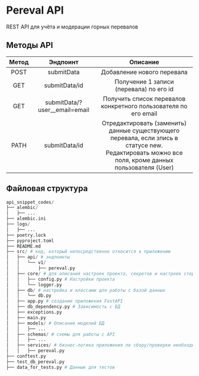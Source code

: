 # Pereval API
REST API для учёта и модерации горных перевалов

## Методы API
| Метод |           Эндпоинт            |                                                                        Описание                                                                        |
|:-----:|:-----------------------------:|:------------------------------------------------------------------------------------------------------------------------------------------------------:|
| POST  |          submitData           |                                                               Добавление нового перевала                                                               |
|  GET  |         submitData/id         |                                                        Получение 1 записи (перевала) по его id                                                         |
|  GET  | submitData/?user__email=email |                                            Получить список перевалов конкретного пользователя по его email                                             |
| PATH  |         submitData/id         | Отредактировать (заменить) данные существующего перевала, если зпись в статусе new.<br/>Редактировать можно все поля, кроме данных пользователя (User) |


## Файловая структура
~~~python
api_snippet_codes/
├── alembic/
│   ├── ...
├── alembic.ini
├── logs/
│   ├── ...
├── poetry.lock
├── pyproject.toml
├── README.md
├── src/ # код, который непосредственно относится к приложению
│   ├── api/ # эндпоинты
│   │   └── v1/
│   │       ├── pereval.py
│   ├── core/ # для описания настроек проекта, секретов и настроек сторонних библиотек
│   │   ├── config.py # Настройки проекта
│   │   └── logger.py
│   ├── db/ # настройка и классами для работы с базой данных
│   │   └── db.py
│   ├── app.py # создание приложения FastAPI
│   ├── db_dependency.py # Зависимость с БД
│   ├── exceptions.py
│   ├── main.py
│   ├── models/ # Описание моделий БД
│   │   ├── ...
│   ├── schemas/ # схемы для работы с API
│   │   ├── ...
│   ├── services/ # бизнес-логика приложения по сбору/проверки необходимых данных
│   │   ├── pereval.py
├── conftest.py
├── test_db_pereval.py
├── data_for_tests.py # Данные для тестов
~~~